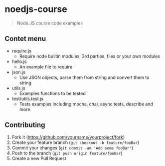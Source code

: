 # noedjs-course
> Node.JS course code examples

## Contet menu

* require.js
    * Require node builtin modules, 3rd parties, files or your own modules 
* hello.js
    * An example file to require
* json.js
    * Use JSON objects, parse them from string and convert them to string
* utils.js
    * Examples functions to be tested
* test/utils.test.js
    * Tests examples including mocha, chai, async tests, describe and more 


## Contributing

1. Fork it (<https://github.com/yourname/yourproject/fork>)
2. Create your feature branch (`git checkout -b feature/fooBar`)
3. Commit your changes (`git commit -am 'Add some fooBar'`)
4. Push to the branch (`git push origin feature/fooBar`)
5. Create a new Pull Request
